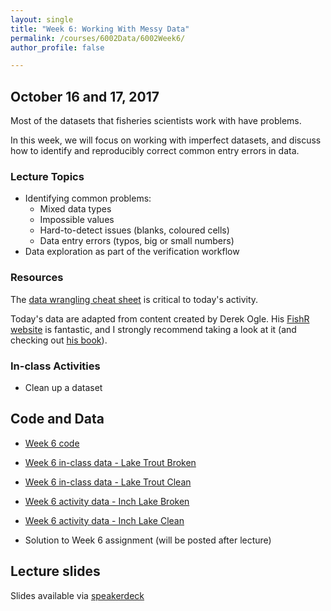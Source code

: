 ```yaml
---
layout: single
title: "Week 6: Working With Messy Data"
permalink: /courses/6002Data/6002Week6/
author_profile: false

---
```


## October 16 and 17, 2017

Most of the datasets that fisheries scientists work with have problems. 

In this week, we will focus on working with imperfect datasets, and discuss how to identify and reproducibly correct common entry errors in data.  

### Lecture Topics
* Identifying common problems:
  - Mixed data types
  - Impossible values
  - Hard-to-detect issues (blanks, coloured cells)
  - Data entry errors (typos, big or small numbers)
* Data exploration as part of the verification workflow

### Resources

The [data wrangling cheat sheet](https://www.rstudio.com/wp-content/uploads/2015/02/data-wrangling-cheatsheet.pdf) is critical to today's activity. 

Today's data are adapted from content created by Derek Ogle. His [FishR website](http://derekogle.com/fishR/) is fantastic, and I strongly recommend taking a look at it (and checking out [his book](http://derekogle.com/IFAR/)). 

### In-class Activities

* Clean up a dataset

## Code and Data

* [Week 6 code](/assets/images/FISH6002-Week6.R)
* [Week 6 in-class data - Lake Trout Broken](/assets/images/LakeTrout-Broken.csv)
* [Week 6 in-class data - Lake Trout Clean](/assets/images/LakeTrout-Clean.csv)

* [Week 6 activity data - Inch Lake Broken](/assets/images/InchLake2-Broken.csv)
* [Week 6 activity data - Inch Lake Clean](/assets/images/InchLake2-Clean.csv)


* Solution to Week 6 assignment (will be posted after lecture)

## Lecture slides

<script async class="speakerdeck-embed" data-id="ee510a9b67e449d89f01ceed7ac20395" data-ratio="1.77777777777778" src="//speakerdeck.com/assets/embed.js"></script>

Slides available via [speakerdeck](https://speakerdeck.com/pandalusplatyceros/fish-6002-week-6-working-with-messy-data)